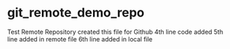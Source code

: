 # git_remote_demo_repo
Test Remote Repository
created this file for Github
4th line code added 
5th line added in remote file 
6th line added in local file
